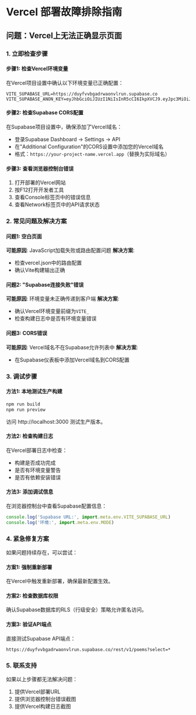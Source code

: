 # Vercel 部署故障排除指南

## 问题：Vercel上无法正确显示页面

### 1. 立即检查步骤

#### 步骤1: 检查Vercel环境变量
在Vercel项目设置中确认以下环境变量已正确配置：
```
VITE_SUPABASE_URL=https://duyfvvbgadrwaonvlrun.supabase.co
VITE_SUPABASE_ANON_KEY=eyJhbGciOiJIUzI1NiIsInR5cCI6IkpXVCJ9.eyJpc3MiOiJzdXBhYmFzZSIsInJlZiI6ImR1eWZ2dmJnYWRyd2FvbnZscnVuIiwicm9sZSI6ImFub24iLCJpYXQiOjE3NjAyODM2MjAsImV4cCI6MjA3NTg1OTYyMH0.3wExEYQ0PcdEqcML9WsvM36A74gBBXjfmmtbilwsUZ0
```

#### 步骤2: 检查Supabase CORS配置
在Supabase项目设置中，确保添加了Vercel域名：
- 登录Supabase Dashboard → Settings → API
- 在"Additional Configuration"的CORS设置中添加您的Vercel域名
- 格式：`https://your-project-name.vercel.app`（替换为实际域名）

#### 步骤3: 查看浏览器控制台错误
1. 打开部署的Vercel网站
2. 按F12打开开发者工具
3. 查看Console标签页中的错误信息
4. 查看Network标签页中的API请求状态

### 2. 常见问题及解决方案

#### 问题1: 空白页面
**可能原因**: JavaScript加载失败或路由配置问题
**解决方案**:
- 检查vercel.json中的路由配置
- 确认Vite构建输出正确

#### 问题2: "Supabase连接失败"错误
**可能原因**: 环境变量未正确传递到客户端
**解决方案**:
- 确认Vercel环境变量前缀为`VITE_`
- 检查构建日志中是否有环境变量错误

#### 问题3: CORS错误
**可能原因**: Vercel域名不在Supabase允许列表中
**解决方案**:
- 在Supabase仪表板中添加Vercel域名到CORS配置

### 3. 调试步骤

#### 方法1: 本地测试生产构建
```bash
npm run build
npm run preview
```

访问 http://localhost:3000 测试生产版本。

#### 方法2: 检查构建日志
在Vercel部署日志中检查：
- 构建是否成功完成
- 是否有环境变量警告
- 是否有依赖安装错误

#### 方法3: 添加调试信息
在浏览器控制台中查看Supabase配置信息：
```javascript
console.log('Supabase URL:', import.meta.env.VITE_SUPABASE_URL)
console.log('环境:', import.meta.env.MODE)
```

### 4. 紧急修复方案

如果问题持续存在，可以尝试：

#### 方案1: 强制重新部署
在Vercel中触发重新部署，确保最新配置生效。

#### 方案2: 检查数据库权限
确认Supabase数据库的RLS（行级安全）策略允许匿名访问。

#### 方案3: 验证API端点
直接测试Supabase API端点：
```
https://duyfvvbgadrwaonvlrun.supabase.co/rest/v1/poems?select=*
```

### 5. 联系支持

如果以上步骤都无法解决问题：
1. 提供Vercel部署URL
2. 提供浏览器控制台错误截图
3. 提供Vercel构建日志截图